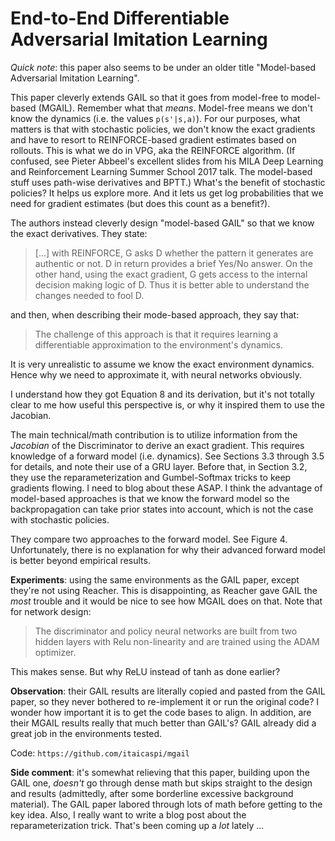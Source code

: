 # End-to-End Differentiable Adversarial Imitation Learning

*Quick note*: this paper also seems to be under an older title "Model-based
Adversarial Imitation Learning".

This paper cleverly extends GAIL so that it goes from model-free to model-based
(MGAIL).  Remember what that *means*. Model-free means we don't know the
dynamics (i.e. the values `p(s'|s,a)`). For our purposes, what matters is that
with stochastic policies, we don't know the exact gradients and have to resort
to REINFORCE-based gradient estimates based on rollouts.  This is what we do in
VPG, aka the REINFORCE algorithm. (If confused, see Pieter Abbeel's excellent
slides from his MILA Deep Learning and Reinforcement Learning Summer School 2017
talk. The model-based stuff uses path-wise derivatives and BPTT.) What's the
benefit of stochastic policies? It helps us explore more. And it lets us get log
probabilities that we need for gradient estimates (but does this count as a
benefit?).

The authors instead cleverly design "model-based GAIL" so that we know the exact
derivatives. They state:

> [...] with REINFORCE, G asks D whether the pattern it generates are authentic
> or not. D in return provides a brief Yes/No answer. On the other hand, using
> the exact gradient, G gets access to the internal decision making logic of D.
> Thus it is better able to understand the changes needed to fool D.

and then, when describing their mode-based approach, they say that:

> The challenge of this approach is that it requires learning a differentiable
> approximation to the environment's dynamics.

It is very unrealistic to assume we know the exact environment dynamics. Hence
why we need to approximate it, with neural networks obviously.

I understand how they got Equation 8 and its derivation, but it's not totally
clear to me how useful this perspective is, or why it inspired them to use the
Jacobian.

The main technical/math contribution is to utilize information from the
*Jacobian* of the Discriminator to derive an exact gradient. This requires
knowledge of a forward model (i.e. dynamics). See Sections 3.3 through 3.5 for
details, and note their use of a GRU layer. Before that, in Section 3.2, they
use the reparameterization and Gumbel-Softmax tricks to keep gradients flowing.
I need to blog about these ASAP. I think the advantage of model-based approaches
is that we know the forward model so the backpropagation can take prior states
into account, which is not the case with stochastic policies.

They compare two approaches to the forward model. See Figure 4. Unfortunately,
there is no explanation for why their advanced forward model is better beyond
empirical results.

**Experiments**: using the same environments as the GAIL paper, except they're
not using Reacher. This is disappointing, as Reacher gave GAIL the *most*
trouble and it would be nice to see how MGAIL does on that.  Note that for
network design:

> The discriminator and policy neural networks are built from two hidden layers
> with Relu non-linearity and are trained using the ADAM optimizer.

This makes sense. But why ReLU instead of tanh as done earlier?

**Observation**: their GAIL results are literally copied and pasted from the
GAIL paper, so they never bothered to re-implement it or run the original code?
I wonder how important it is to get the code bases to align. In addition, are
their MGAIL results really that much better than GAIL's? GAIL already did a
great job in the environments tested.

Code: `https://github.com/itaicaspi/mgail`

**Side comment**: it's somewhat relieving that this paper, building upon the
GAIL one, *doesn't* go through dense math but skips straight to the design and
results (admittedly, after some borderline excessive background material).  The
GAIL paper labored through lots of math before getting to the key idea. Also, I
really want to write a blog post about the reparameterization trick. That's been
coming up a *lot* lately ...
